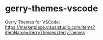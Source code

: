 # gerry-themes-vscode
Gerry Themes for VSCode:<br/>
https://marketplace.visualstudio.com/items?itemName=GerryThemes.GerryThemes
